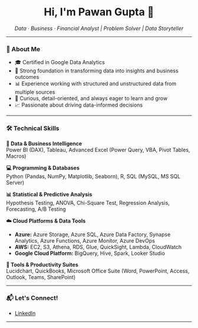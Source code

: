 <h1 align="center">Hi, I'm Pawan Gupta 👋</h1>

<p align="center">
  <em>Data · Business · Financial Analyst | Problem Solver | Data Storyteller</em>
</p>

---

### 🔎 About Me

- 🎓 Certified in Google Data Analytics  
- 🧠 Strong foundation in transforming data into insights and business outcomes  
- 📊 Experience working with structured and unstructured data from multiple sources  
- 🧩 Curious, detail-oriented, and always eager to learn and grow  
- 📈 Passionate about driving data-informed decisions  

---

### 🛠 Technical Skills

**🔢 Data & Business Intelligence**  
     Power BI (DAX), Tableau, Advanced Excel (Power Query, VBA, Pivot Tables, Macros)

**💻 Programming & Databases**  
     Python (Pandas, NumPy, Matplotlib, Seaborn), R, SQL (MySQL, MS SQL Server)

**📊 Statistical & Predictive Analysis**  
     Hypothesis Testing, ANOVA, Chi-Square Test, Regression Analysis, Forecasting, A/B Testing

**☁️ Cloud Platforms & Data Tools**  
 - **Azure:** Azure Storage, Azure SQL, Azure Data Factory, Synapse Analytics, Azure Functions, Azure Monitor, Azure DevOps  
 - **AWS:** EC2, S3, Athena, RDS, Glue, QuickSight, Lambda, CloudWatch  
 - **Google Cloud Platform:** BigQuery, Hive, Spark, Looker Studio

**🧰 Tools & Productivity Suites**  
     Lucidchart, QuickBooks, Microsoft Office Suite (Word, PowerPoint, Access, Outlook, Teams, SharePoint)    

---

### 📬 Let's Connect!

- [LinkedIn](https://linkedin.com/in/pawangupta10)

---

